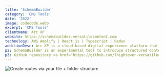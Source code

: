 ```yaml
---
title: 'SchemaBuilder'
category: 'CMS Tools'
date: '2022'
image: codecode.webp
excerpt: 'CMS Tools'
clientName: Arc XP
website: https://schemabuilder.versatilecontent.com
technology: AWS Amplify | React.js | Typescript | Redux
additionDesc: Arc XP is a cloud-based digital experience platform that helps enterprise companies, retail brands and media and entertainment organization create and distribute content, drive digital commerce, and deliver powerful experiences.
p2: SchemaBuilder is an experimental tool to introduce structured content to the Arc XP suite of tools. It was originally developed using JQuery and migrated to the Arc Design System and React.js. 
p3: GitHub repository <a href="https://github.com/lhightower-versatilecontent/schemabuilder">https://github.com/lhightower-versatilecontent/schemabuilder</a>. The most recent development is in the Vlad-ts-branch.
---
```


![Create routes via your file + folder structure](1.jpg)
